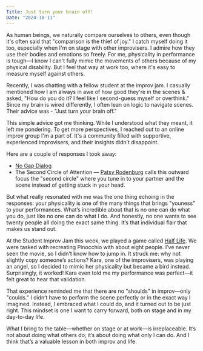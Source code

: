 ```yaml
---
Title: Just turn your brain off!
Date: "2024-10-11"
---
```


As human beings, we naturally compare ourselves to others, even though it's often said that "comparison is the thief of joy." I catch myself doing it too, especially when I'm on stage with other improvisers. I admire how they use their bodies and emotions so freely. For me, physicality in performance is tough—I know I can't fully mimic the movements of others because of my physical disability. But I feel that way at work too, where it's easy to measure myself against others.

Recently, I was chatting with a fellow student at the improv jam. I casually mentioned how I am always in awe of how good they're in the scenes & asked, "How do you do it? I feel like I second-guess myself or overthink." Since my brain is wired differently, I often lean on logic to navigate scenes. Their advice was - "Just turn your brain off."

This simple advice got me thinking. While I understood what they meant, it left me pondering. To get more perspectives, I reached out to an online improv group I'm a part of. It's a community filled with supportive, experienced improvisers, and their insights didn’t disappoint.

Here are a couple of responses I took away:

- [No Gap Dialog](https://kevinmullaney.com/2014/03/14/no-gap-dialog)
- The Second Circle of Attention — [Patsy Rodenburg](https://en.wikipedia.org/wiki/Patsy_Rodenburg) calls this outward focus the "second circle" where you tune in to your partner and the scene instead of getting stuck in your head.

But what really resonated with me was the one thing echoing in the responses: your physicality is one of the many things that brings "youness" to your performances. What’s incredible about that is no one can do what you do, just like no one can do what I do. And honestly, no one wants to see twenty people all doing the exact same thing. It’s that individual flair that makes us stand out.

At the Student Improv Jam this week, we played a game called [Half Life](https://www.hooplaimpro.com/half-life.html). We were tasked with recreating Pinocchio with about eight people. I’ve never seen the movie, so I didn’t know how to jump in. It struck me: why not slightly copy someone’s actions? Kara, one of the improvisers, was playing an angel, so I decided to mimic her physicality but became a bird instead. Surprisingly, it worked! Kara even told me my performance was perfect—it felt great to hear that validation.

That experience reminded me that there are no "shoulds" in improv—only "coulds." I didn’t have to perform the scene perfectly or in the exact way I imagined. Instead, I embraced what I could do, and it turned out to be just right. This mindset is one I want to carry forward, both on stage and in my day-to-day life.

What I bring to the table—whether on stage or at work—is irreplaceable. It’s not about doing what others do; it’s about doing what only I can do. And I think that’s a valuable lesson in both improv and life.
